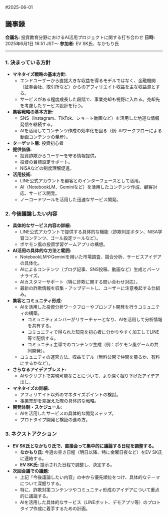 #2025-06-01

## 議事録

**会議名:** 投資教育分野におけるAI活用プロジェクトに関する打ち合わせ **日時:** 2025年6月1日 16:51 JST～ **参加者:** EV SK氏、なかもり氏

---

### 1. 決まっている方針

- **マネタイズ戦略の基本方針:**
    - エンドユーザーから直接大きな収益を得るモデルではなく、金融機関（証券会社、取引所など）からのアフィリエイト収益を主な収益源とする。
    - サービスがある程度成長した段階で、事業売却も視野に入れる。売却先を考慮したサービス設計を行う。
- **集客戦略の基本方針:**
    - SNS（Instagram、TikTok、ショート動画など）を活用した地道な情報発信を継続する。
    - AIを活用してコンテンツ作成の効率化を図る（例: AIワークフローによる動画コンテンツの量産）。
- **ターゲット層:** 投資初心者
- **提供価値:**
    - 投資詐欺からユーザーを守る情報提供。
    - 投資の目標設定サポート。
    - NISAなどの制度理解促進。
- **活用技術:**
    - LINE公式アカウントを顧客とのインターフェースとして活用。
    - AI（NotebookLM、Geminiなど）を活用したコンテンツ作成、顧客対応、サービス開発。
    - ノーコードツールを活用した迅速なサービス開発。

### 2. 今後議論したい内容

- **具体的なサービス内容の詳細:**
    - LINE公式アカウントで提供する具体的な機能（詐欺判定ボタン、NISA学習コンテンツ、ゴール設定ツールなど）。
    - ポケモン風の投資学習ゲームアプリの構想。
- **AI活用の具体的な方法と範囲:**
    - NotebookLMやGeminiを用いた市場調査、競合分析、サービスアイデアの具体化。
    - AIによるコンテンツ（ブログ記事、SNS投稿、動画など）生成とパーソナライズ。
    - AIカスタマーサポート（特に詐欺に関する問い合わせ対応）。
    - 最新の詐欺情報を収集・アップデートし、ユーザーに注意喚起する仕組み。
- **集客とコミュニティ形成:**
    - AIを活用した投資分析ワークフローやプロンプト開発を行うコミュニティの構築。
        - コミュニティメンバーがリサーチャーとなり、AIを活用して分析情報を共有する。
        - コミュニティで得られた知見を初心者に分かりやすく加工してLINE等で配信する。
        - コミュニティ主導でのコンテンツ生成（例：ポケモン風ゲームの共同開発）。
    - コミュニティの運営方法、収益モデル（無料公開で仲間を募るか、有料にするかなど）。
- **さらなるアイデアブレスト:**
    - AIやクリプトで実現可能なことについて、より深く掘り下げたアイデア出し。
- **マネタイズの詳細:**
    - アフィリエイト以外のマネタイズポイントの検討。
    - 事業売却を見据えた際の具体的な戦略。
- **開発体制・スケジュール:**
    - AIを活用したサービスの具体的な開発ステップ。
    - プロトタイプ開発と検証の進め方。

### 3. ネクストアクション

- **EV SK氏となかもり氏で、直接会って集中的に議論する日程を調整する。**
    - **なかもり氏:** 今週の空き日程（明日以降、特に金曜日夜など）をEV SK氏に連絡する。
    - **EV SK氏:** 提示された日程で調整し、決定する。
- **次回会議での議題:**
    - 上記「今後議論したい内容」の中から優先順位をつけ、具体的なテーマについて深掘りする。
    - 特に、詐欺対策コンテンツやコミュニティ形成のアイデアについて重点的に議論する。
    - AIを活用した具体的なサービス（LINEボット、デモアプリ等）のプロトタイプ作成に着手するための計画。